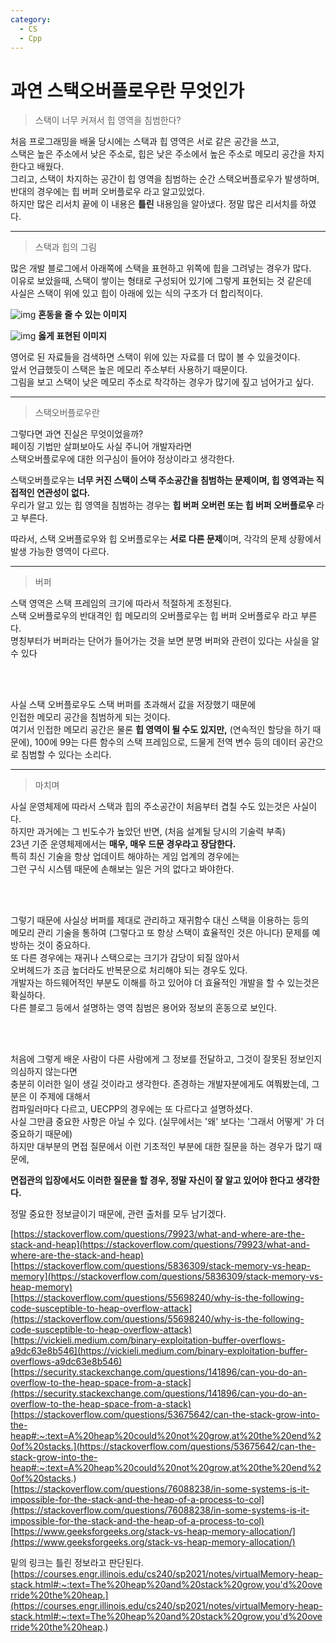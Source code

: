 ```yaml
---
category:
  - CS
  - Cpp
---
```


# 과연 스택오버플로우란 무엇인가

>스택이 너무 커져서 힙 영역을 침범한다?

처음 프로그래밍을 배울 당시에는 스택과 힙 영역은 서로 같은 공간을 쓰고,   
스택은 높은 주소에서 낮은 주소로, 힙은 낮은 주소에서 높은 주소로 메모리 공간을 차지한다고 배웠다.   
그리고, 스택이 차지하는 공간이 힙 영역을 침범하는 순간 스택오버플로우가 발생하며,   
반대의 경우에는 힙 버퍼 오버플로우 라고 알고있었다.   
하지만 많은 리서치 끝에 이 내용은 **틀린** 내용임을 알아냈다. 정말 많은 리서치를 하였다.     

***

>스택과 힙의 그림

많은 개발 블로그에서 아래쪽에 스택을 표현하고 위쪽에 힙을 그려넣는 경우가 많다.   
이유로 보았을때, 스택이 쌓이는 형태로 구성되어 있기에 그렇게 표현되는 것 같은데   
사실은 스택이 위에 있고 힙이 아래에 있는 식의 구조가 더 합리적이다.   

![img](https://visualgdb.com/w/wp-content/uploads/2021/02/stack-1.png)
**혼동을 줄 수 있는 이미지**

![img](https://i.stack.imgur.com/HOY4C.png)
**옳게 표현된 이미지**

영어로 된 자료들을 검색하면 스택이 위에 있는 자료를 더 많이 볼 수 있을것이다.   
앞서 언급했듯이 스택은 높은 메모리 주소부터 사용하기 때문이다.   
그림을 보고 스택이 낮은 메모리 주소로 착각하는 경우가 많기에 짚고 넘어가고 싶다.   

***

>스택오버플로우란

그렇다면 과연 진실은 무엇이었을까?   
페이징 기법만 살펴보아도 사실 주니어 개발자라면   
스택오버플로우에 대한 의구심이 들어야 정상이라고 생각한다.   

스택오버플로우는 **너무 커진 스택이 스택 주소공간을 침범하는 문제이며, 힙 영역과는 직접적인 연관성이 없다.**   
우리가 알고 있는 힙 영역을 침범하는 경우는 **힙 버퍼 오버런 또는 힙 버퍼 오버플로우** 라고 부른다.   

따라서, 스택 오버플로우와 힙 오버플로우는 **서로 다른 문제**이며, 각각의 문제 상황에서 발생 가능한 영역이 다르다.   


***

>버퍼

스택 영역은 스택 프레임의 크기에 따라서 적절하게 조정된다.   
스택 오버플로우의 반대격인 힙 메모리의 오버플로우는 힙 버퍼 오버플로우 라고 부른다.   
명칭부터가 버퍼라는 단어가 들어가는 것을 보면 분명 버퍼와 관련이 있다는 사실을 알 수 있다   

<br/><br/>

사실 스택 오버플로우도 스택 버퍼를 초과해서 값을 저장했기 때문에   
인접한 메모리 공간을 침범하게 되는 것이다.   
여기서 인접한 메모리 공간은 물론 **힙 영역이 될 수도 있지만,** (연속적인 할당을 하기 때문에), 
100에 99는 다른 함수의 스택 프레임으로, 드물게 전역 변수 등의 데이터 공간으로 침범할 수 있다는 소리다.   

***

>마치며

사실 운영체제에 따라서 스택과 힙의 주소공간이 처음부터 겹칠 수도 있는것은 사실이다.   
하지만 과거에는 그 빈도수가 높았던 반면, (처음 설계될 당시의 기술력 부족)   
23년 기준 운영체제에서는 **매우, 매우 드문 경우라고 장담한다.**   
특히 최신 기술을 항상 업데이트 해야하는 게임 업계의 경우에는   
그런 구식 시스템 때문에 손해보는 일은 거의 없다고 봐야한다.   

<br/><br/>

그렇기 때문에 사실상 버퍼를 제대로 관리하고 재귀함수 대신 스택을 이용하는 등의   
메모리 관리 기술을 통하여 (그렇다고 또 항상 스택이 효율적인 것은 아니다) 문제를 예방하는 것이 중요하다.      
또 다른 경우에는 재귀나 스택으로는 크기가 감당이 되질 않아서   
오버헤드가 조금 높더라도 반복문으로 처리해야 되는 경우도 있다.   
개발자는 하드웨어적인 부분도 이해를 하고 있어야 더 효율적인 개발을 할 수 있는것은 확실하다.   
다른 블로그 등에서 설명하는 영역 침범은 용어와 정보의 혼동으로 보인다.   

<br/><br/>

처음에 그렇게 배운 사람이 다른 사람에게 그 정보를 전달하고, 그것이 잘못된 정보인지 의심하지 않는다면   
충분히 이러한 일이 생길 것이라고 생각한다. 존경하는 개발자분에게도 여쭤봤는데, 그 분은 이 주제에 대해서   
컴파일러마다 다르고, UECPP의 경우에는 또 다르다고 설명하셨다.   
사실 그만큼 중요한 사항은 아닐 수 있다. (실무에서는 '왜' 보다는 '그래서 어떻게' 가 더 중요하기 때문에)   
하지만 대부분의 면접 질문에서 이런 기초적인 부분에 대한 질문을 하는 경우가 많기 때문에,   

**면접관의 입장에서도 이러한 질문을 할 경우, 정말 자신이 잘 알고 있어야 한다고 생각한다.**

정말 중요한 정보글이기 때문에, 관련 출처를 모두 남기겠다.   

[https://stackoverflow.com/questions/79923/what-and-where-are-the-stack-and-heap](https://stackoverflow.com/questions/79923/what-and-where-are-the-stack-and-heap)   
[https://stackoverflow.com/questions/5836309/stack-memory-vs-heap-memory](https://stackoverflow.com/questions/5836309/stack-memory-vs-heap-memory)   
[https://stackoverflow.com/questions/55698240/why-is-the-following-code-susceptible-to-heap-overflow-attack](https://stackoverflow.com/questions/55698240/why-is-the-following-code-susceptible-to-heap-overflow-attack)   
[https://vickieli.medium.com/binary-exploitation-buffer-overflows-a9dc63e8b546](https://vickieli.medium.com/binary-exploitation-buffer-overflows-a9dc63e8b546)   
[https://security.stackexchange.com/questions/141896/can-you-do-an-overflow-to-the-heap-space-from-a-stack](https://security.stackexchange.com/questions/141896/can-you-do-an-overflow-to-the-heap-space-from-a-stack)   
[https://stackoverflow.com/questions/53675642/can-the-stack-grow-into-the-heap#:~:text=A%20heap%20could%20not%20grow,at%20the%20end%20of%20stacks.](https://stackoverflow.com/questions/53675642/can-the-stack-grow-into-the-heap#:~:text=A%20heap%20could%20not%20grow,at%20the%20end%20of%20stacks.)   
[https://stackoverflow.com/questions/76088238/in-some-systems-is-it-impossible-for-the-stack-and-the-heap-of-a-process-to-col](https://stackoverflow.com/questions/76088238/in-some-systems-is-it-impossible-for-the-stack-and-the-heap-of-a-process-to-col)   
[https://www.geeksforgeeks.org/stack-vs-heap-memory-allocation/](https://www.geeksforgeeks.org/stack-vs-heap-memory-allocation/)   

밑의 링크는 틀린 정보라고 판단된다.   
[https://courses.engr.illinois.edu/cs240/sp2021/notes/virtualMemory-heap-stack.html#:~:text=The%20heap%20and%20stack%20grow,you'd%20override%20the%20heap.](https://courses.engr.illinois.edu/cs240/sp2021/notes/virtualMemory-heap-stack.html#:~:text=The%20heap%20and%20stack%20grow,you'd%20override%20the%20heap.)
